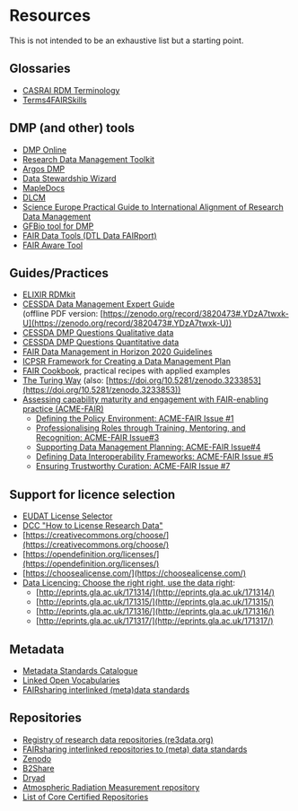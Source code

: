 # Resources

This is not intended to be an exhaustive list but a starting point.

## Glossaries

- [CASRAI RDM Terminology](https://codata.org/rdm-terminology/)
- [Terms4FAIRSkills](https://terms4fairskills.github.io/)

## DMP (and other) tools

- [DMP Online](https://dmponline.dcc.ac.uk/)
- [Research Data Management Toolkit](https://rdmtoolkit.jisc.ac.uk/)
- [Argos DMP](https://argos.openaire.eu/splash/)
- [Data Stewardship Wizard](https://ds-wizard.org/)
- [MapleDocs](https://github.com/lucasberent/mapleDocs)
- [DLCM](https://www.dlcm.ch/resources/dlcm-dmp)
- [Science Europe Practical Guide to International Alignment of Research Data Management](https://doi.org/10.5281/zenodo.4915861)
- [GFBio tool for DMP](https://www.gfbio.org/de/plan)
- [FAIR Data Tools (DTL Data FAIRport)](https://www.dtls.nl/fair-data/find-fair-data-tools/)
- [FAIR Aware Tool](https://fairaware.dans.knaw.nl/)

## Guides/Practices

- [ELIXIR RDMkit](https://rdmkit.elixir-europe.org/)
- [CESSDA Data Management Expert Guide](https://www.cessda.eu/Training/Training-Resources/Library/Data-Management-Expert-Guide)  
(offline PDF version: [https://zenodo.org/record/3820473#.YDzA7twxk-U](https://zenodo.org/record/3820473#.YDzA7twxk-U))
- [CESSDA DMP Questions Qualitative data](https://www.cessda.eu/content/download/3536/33233/file/DMPQuestionsQualitativeData.pdf)
- [CESSDA DMP Questions Quantitative data](https://www.cessda.eu/content/download/3537/33238/file/DMPQuestionsQuantitativeData.pdf)
- [FAIR Data Management in Horizon 2020 Guidelines](https://ec.europa.eu/research/participants/data/ref/h2020/grants_manual/hi/oa_pilot/h2020-hi-oa-data-mgt_en.pdf)
- [ICPSR Framework for Creating a Data Management Plan](https://www.icpsr.umich.edu/web/pages/datamanagement/dmp/framework.html)
- [FAIR Cookbook](https://w3id.org/faircookbook), practical recipes with applied examples
- [The Turing Way](https://the-turing-way.netlify.app/welcome.html) (also: [https://doi.org/10.5281/zenodo.3233853](https://doi.org/10.5281/zenodo.3233853))
- [Assessing capability maturity and engagement with FAIR-enabling practice (ACME-FAIR)](https://zenodo.org/communities/acme-fair/)
  - [Defining the Policy Environment: ACME-FAIR Issue #1](https://doi.org/10.5281/zenodo.5820637)
  - [Professionalising Roles through Training, Mentoring, and Recognition: ACME-FAIR Issue#3](https://doi.org/10.5281/zenodo.5728375)
  - [Supporting Data Management Planning: ACME-FAIR Issue#4](https://doi.org/10.5281/zenodo.5840528)
  - [Defining Data Interoperability Frameworks: ACME-FAIR Issue #5](https://doi.org/10.5281/zenodo.5775551)
  - [Ensuring Trustworthy Curation: ACME-FAIR Issue #7](https://doi.org/10.5281/zenodo.5783448)

## Support for licence selection

- [EUDAT License Selector](https://ufal.github.io/public-license-selector/)
- [DCC &quot;How to License Research Data&quot;](https://www.dcc.ac.uk/guidance/how-guides/license-research-data)
- [https://creativecommons.org/choose/](https://creativecommons.org/choose/)
- [https://opendefinition.org/licenses/](https://opendefinition.org/licenses/)
- [https://choosealicense.com/](https://choosealicense.com/)
- [Data Licencing: Choose the right right, use the data right](https://datasetlicencing.wordpress.com/outputs/):
  - [http://eprints.gla.ac.uk/171314/](http://eprints.gla.ac.uk/171314/)
  - [http://eprints.gla.ac.uk/171315/](http://eprints.gla.ac.uk/171315/)
  - [http://eprints.gla.ac.uk/171316/](http://eprints.gla.ac.uk/171316/)
  - [http://eprints.gla.ac.uk/171317/](http://eprints.gla.ac.uk/171317/)

## Metadata

- [Metadata Standards Catalogue](https://rdamsc.bath.ac.uk/scheme-index)
- [Linked Open Vocabularies](https://lov.linkeddata.es/dataset/lov/)
- [FAIRsharing interlinked (meta)data standards](https://fairsharing.org/standards/)

## Repositories

- [Registry of research data repositories (re3data.org)](https://www.re3data.org/)
- [FAIRsharing interlinked repositories to (meta) data standards](https://fairsharing.org/databases/)
- [Zenodo](https://zenodo.org/)
- [B2Share](https://b2share.eudat.eu/)
- [Dryad](https://datadryad.org/stash)
- [Atmospheric Radiation Measurement repository](https://www.arm.gov/data)
- [List of Core Certified Repositories](https://www.coretrustseal.org/why-certification/certified-repositories/)
